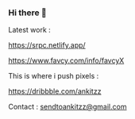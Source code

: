 ### Hi there 👋

Latest work :

https://srpc.netlify.app/

https://www.favcy.com/info/favcyX

This is where i push pixels :

https://dribbble.com/ankitzz


Contact :
sendtoankitzz@gmail.com
